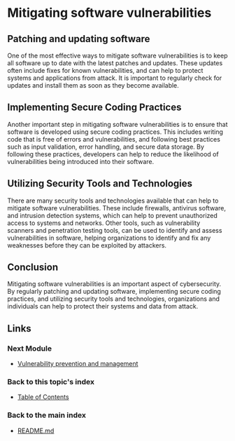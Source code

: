 # Mitigating software vulnerabilities

## Patching and updating software
One of the most effective ways to mitigate software vulnerabilities is to keep all software up to date with the latest patches and updates. These updates often include fixes for known vulnerabilities, and can help to protect systems and applications from attack. It is important to regularly check for updates and install them as soon as they become available.

## Implementing Secure Coding Practices
Another important step in mitigating software vulnerabilities is to ensure that software is developed using secure coding practices. This includes writing code that is free of errors and vulnerabilities, and following best practices such as input validation, error handling, and secure data storage. By following these practices, developers can help to reduce the likelihood of vulnerabilities being introduced into their software.

## Utilizing Security Tools and Technologies
There are many security tools and technologies available that can help to mitigate software vulnerabilities. These include firewalls, antivirus software, and intrusion detection systems, which can help to prevent unauthorized access to systems and networks. Other tools, such as vulnerability scanners and penetration testing tools, can be used to identify and assess vulnerabilities in software, helping organizations to identify and fix any weaknesses before they can be exploited by attackers.

## Conclusion
Mitigating software vulnerabilities is an important aspect of cybersecurity. By regularly patching and updating software, implementing secure coding practices, and utilizing security tools and technologies, organizations and individuals can help to protect their systems and data from attack.

## Links
### Next Module
- [Vulnerability prevention and management](./Vulnerability%20prevention%20and%20management.md)
### Back to this topic's index
- [Table of Contents](./Table%20of%20Contents.md)
### Back to the main index
- [README.md](../README.md)